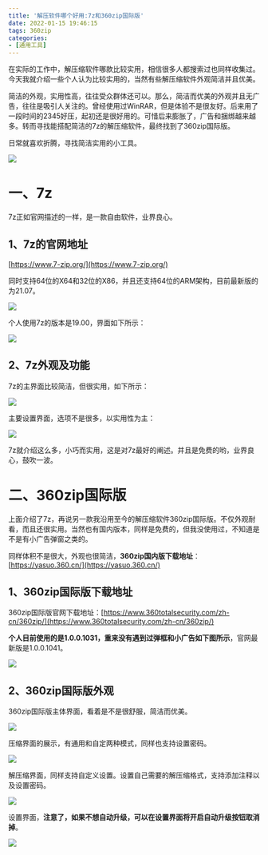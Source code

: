 ```yaml
---
title: '解压软件哪个好用:7z和360zip国际版'
date: 2022-01-15 19:46:15
tags: 360zip
categories: 
- [通用工具]
---
```


在实际的工作中，解压缩软件哪款比较实用，相信很多人都搜索过也同样收集过。今天我就介绍一些个人认为比较实用的，当然有些解压缩软件外观简洁并且优美。

简洁的外观，实用性高，往往受众群体还可以。那么，简洁而优美的外观并且无广告，往往是吸引人关注的。曾经使用过WinRAR，但是体验不是很友好。后来用了一段时间的2345好压，起初还是很好用的。可惜后来膨胀了，广告和捆绑越来越多。转而寻找能搭配简洁的7z的解压缩软件，最终找到了360zip国际版。

日常就喜欢折腾，寻找简洁实用的小工具。

![](https://img-blog.csdnimg.cn/img_convert/4be7f1c19898165fcd31361086dd452d.png)

# 一、7z

7z正如官网描述的一样，是一款自由软件，业界良心。

## 1、7z的官网地址

[https://www.7-zip.org/](https://www.7-zip.org/)

同时支持64位的X64和32位的X86，并且还支持64位的ARM架构，目前最新版的为21.07。

![](https://img-blog.csdnimg.cn/img_convert/97449b9f9b37d6378a163dcd9241cca2.png)

个人使用7z的版本是19.00，界面如下所示：

![](https://img-blog.csdnimg.cn/img_convert/005437db165cff548478d40c6db899fb.png)

## 2、7z外观及功能

7z的主界面比较简洁，但很实用，如下所示：

![](https://img-blog.csdnimg.cn/img_convert/7f4bc63f6bd53423a97dad1c7dcd6aeb.png)

主要设置界面，选项不是很多，以实用性为主：

![](https://img-blog.csdnimg.cn/img_convert/56780c59e0ed3e774ef13d3ff1b05f96.png)

7z就介绍这么多，小巧而实用，这是对7z最好的阐述。并且是免费的哟，业界良心，鼓吹一波。

# 二、360zip国际版

上面介绍了7z，再说另一款我沿用至今的解压缩软件360zip国际版。不仅外观耐看，而且还很实用。当然也有国内版本，同样是免费的，但我没使用过，不知道是不是有小广告弹窗之类的。

同样体积不是很大，外观也很简洁，**360zip国内版下载地址**：[https://yasuo.360.cn/](https://yasuo.360.cn/)

## 1、360zip国际版下载地址

360zip国际版官网下载地址：[https://www.360totalsecurity.com/zh-cn/360zip/](https://www.360totalsecurity.com/zh-cn/360zip/)

**个人目前使用的是1.0.0.1031，重来没有遇到过弹框和小广告如下图所示**，官网最新版是1.0.0.1041。

![](https://img-blog.csdnimg.cn/img_convert/7c7b40ede89594a4e37b572045700e43.png)

## 2、360zip国际版外观

360zip国际版主体界面，看着是不是很舒服，简洁而优美。

![](https://img-blog.csdnimg.cn/img_convert/5b6b5fcb0b1b633d5cde9f79f09c390f.png)



压缩界面的展示，有通用和自定两种模式，同样也支持设置密码。

![](https://img-blog.csdnimg.cn/img_convert/9a356d605a1d5fbf5eb8f3eb6c232d4b.png)

解压缩界面，同样支持自定义设置。设置自己需要的解压缩格式，支持添加注释以及设置密码。

![](https://img-blog.csdnimg.cn/img_convert/302499a29824e9c052e76e7f39f698d4.png)

设置界面，**注意了，如果不想自动升级，可以在设置界面将开启自动升级按钮取消掉**。

![](https://img-blog.csdnimg.cn/img_convert/db29d40759407a4d8821956ac9ffc1c4.png)

